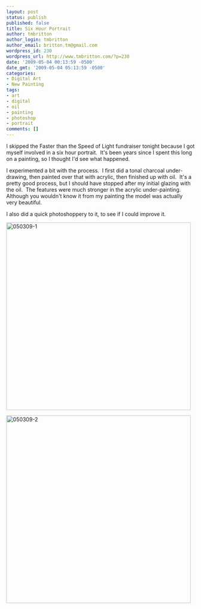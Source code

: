 ```yaml
---
layout: post
status: publish
published: false
title: Six Hour Portrait
author: tmbritton
author_login: tmbritton
author_email: britton.tm@gmail.com
wordpress_id: 230
wordpress_url: http://www.tmbritton.com/?p=230
date: '2009-05-04 00:13:59 -0500'
date_gmt: '2009-05-04 05:13:59 -0500'
categories:
- Digital Art
- New Painting
tags:
- art
- digital
- oil
- painting
- photoshop
- portrait
comments: []
---
```

<p>I skipped the Faster than the Speed of Light fundraiser tonight because I got myself involved in a six hour portrait.  It's been years since I spent this long on a painting, so I thought I'd see what happened.</p>
<p>I experimented a bit with the process.  I first did a tonal charcoal under-drawing, then painted over that with acrylic, then finished up with oil.  It's a pretty good process, but I should have stopped after my initial glazing with the oil.  The features were much stronger in the acrylic under-painting.  Although you wouldn't know it from my painting the model was actually very beautiful.</p>
<p>I also did a quick photoshoppery to it, to see if I could improve it.</p>
<p><a class="tt-flickr tt-flickr-Medium" title="050309-1" href="http://www.tmbritton.com/art/photo/3499965836/050309-1.html"><img class="alignnone" src="http://farm4.static.flickr.com/3568/3499965836_17c07587f0.jpg" alt="050309-1" width="493" height="500" /></a></p>
<p><a class="tt-flickr tt-flickr-Medium" title="050309-2" href="http://www.tmbritton.com/art/photo/3499196395/050309-2.html"><img class="alignnone" src="http://farm4.static.flickr.com/3335/3499196395_59829dc8d0.jpg" alt="050309-2" width="493" height="500" /></a></p>
